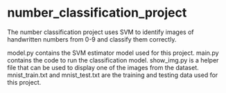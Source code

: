 # number_classification_project

The number classification project uses SVM to identify images of handwritten numbers from 0-9 and classify them correctly.

model.py contains the SVM estimator model used for this project. main.py contains the code to run the classification model. show_img.py is a helper file that can be used to display one of the images from the dataset. mnist_train.txt and mnist_test.txt are the training and testing data used for this project. 
